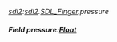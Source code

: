 _[sdl2](../../modules/sdl2/sdl2-module.md):[sdl2](../../modules/sdl2/sdl2-module.md).[SDL\_Finger](../../modules/sdl2/sdl2-sdl_finger.md).pressure_
##### Field pressure:[Float](../../modules/wonkey/wonkey-types-float.md)
